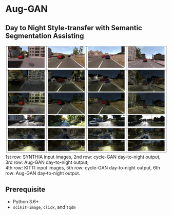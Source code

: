 # Aug-GAN

## Day to Night Style-transfer with Semantic Segmentation Assisting

![auggan_testing_result](./doc/result.PNG)
1st row: SYNTHIA input images, 2nd row: cycle-GAN day-to-night output, 3rd row: Aug-GAN day-to-night output; <br>
4th row: KITTI input images, 5th row: cycle-GAN day-to-night output, 6th row: Aug-GAN day-to-night output.

## Prerequisite

- Python 3.6+
- `scikit-image`, `click`, and `tqdm`


